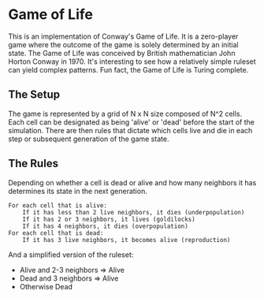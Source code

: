 # Game of Life
This is an implementation of Conway's Game of Life. It is a zero-player game where the outcome of the game is solely determined by an initial state. The Game of Life was conceived by British mathematician John Horton Conway in 1970. It's interesting to see how a relatively simple ruleset can yield complex patterns. Fun fact, the Game of Life is Turing complete.


## The Setup

The game is represented by a grid of N x N size composed of N^2 cells. Each cell can be designated as being 'alive' or 'dead' before the start of the simulation. There are then rules that dictate which cells live and die in each step or subsequent generation of the game state.


## The Rules

Depending on whether a cell is dead or alive and how many neighbors it has determines its state in the next generation.

    For each cell that is alive:
        If it has less than 2 live neighbors, it dies (underpopulation)
        If it has 2 or 3 neighbors, it lives (goldilocks)
        If it has 4 neighbors, it dies (overpopulation)
    For each cell that is dead:
        If it has 3 live neighbors, it becomes alive (reproduction)

And a simplified version of the ruleset:
* Alive and 2-3 neighbors => Alive
* Dead and 3 neighbors => Alive
* Otherwise Dead
